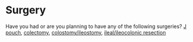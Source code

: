 <h1>Surgery</h1>

Have you had or are you planning to have any of the following surgeries? [J pouch](jpouch), [colectomy](colectomy), [colostomy/ileostomy](colestomy), [ileal/ileocolonic resection](ileal)
